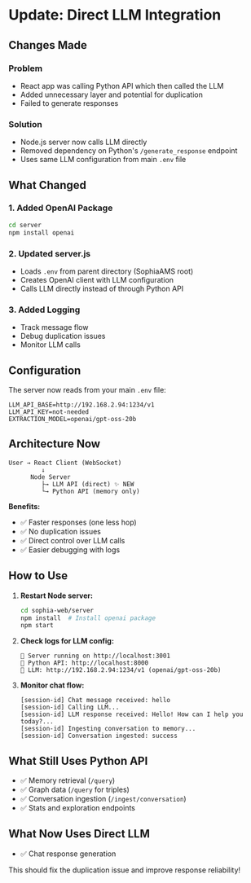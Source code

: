 # Update: Direct LLM Integration

## Changes Made

### Problem
- React app was calling Python API which then called the LLM
- Added unnecessary layer and potential for duplication
- Failed to generate responses

### Solution
- Node.js server now calls LLM directly
- Removed dependency on Python's `/generate_response` endpoint
- Uses same LLM configuration from main `.env` file

## What Changed

### 1. Added OpenAI Package
```bash
cd server
npm install openai
```

### 2. Updated server.js
- Loads `.env` from parent directory (SophiaAMS root)
- Creates OpenAI client with LLM configuration
- Calls LLM directly instead of through Python API

### 3. Added Logging
- Track message flow
- Debug duplication issues
- Monitor LLM calls

## Configuration

The server now reads from your main `.env` file:
```env
LLM_API_BASE=http://192.168.2.94:1234/v1
LLM_API_KEY=not-needed
EXTRACTION_MODEL=openai/gpt-oss-20b
```

## Architecture Now

```
User → React Client (WebSocket)
         ↓
      Node Server
         ├→ LLM API (direct) ✨ NEW
         └→ Python API (memory only)
```

**Benefits:**
- ✅ Faster responses (one less hop)
- ✅ No duplication issues
- ✅ Direct control over LLM calls
- ✅ Easier debugging with logs

## How to Use

1. **Restart Node server:**
   ```bash
   cd sophia-web/server
   npm install  # Install openai package
   npm start
   ```

2. **Check logs for LLM config:**
   ```
   🚀 Server running on http://localhost:3001
   🐍 Python API: http://localhost:8000
   🤖 LLM: http://192.168.2.94:1234/v1 (openai/gpt-oss-20b)
   ```

3. **Monitor chat flow:**
   ```
   [session-id] Chat message received: hello
   [session-id] Calling LLM...
   [session-id] LLM response received: Hello! How can I help you today?...
   [session-id] Ingesting conversation to memory...
   [session-id] Conversation ingested: success
   ```

## What Still Uses Python API

- ✅ Memory retrieval (`/query`)
- ✅ Graph data (`/query` for triples)
- ✅ Conversation ingestion (`/ingest/conversation`)
- ✅ Stats and exploration endpoints

## What Now Uses Direct LLM

- ✅ Chat response generation

This should fix the duplication issue and improve response reliability!
